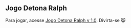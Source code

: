 ## Jogo Detona Ralph

Para jogar, acesse [Jogo Detona Ralph v 1.0](https://cat-cs.github.io/projetos-frontend/).
Divirta-se 😸
